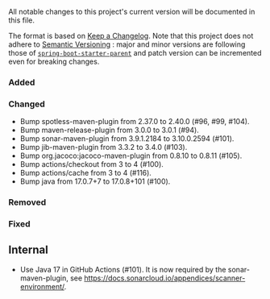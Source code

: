 All notable changes to this project's current version will be documented in this file.

The format is based on [Keep a Changelog](https://keepachangelog.com/en/1.0.0/). Note that
this project does not adhere to [Semantic Versioning](https://semver.org/spec/v2.0.0.html)
: major and minor versions are following those of
[`spring-boot-starter-parent`](https://spring.io/projects/spring-boot) and patch version
can be incremented even for breaking changes.

### Added

### Changed

- Bump spotless-maven-plugin from 2.37.0 to 2.40.0 (#96, #99, #104).
- Bump maven-release-plugin from 3.0.0 to 3.0.1 (#94).
- Bump sonar-maven-plugin from 3.9.1.2184 to 3.10.0.2594 (#101).
- Bump jib-maven-plugin from 3.3.2 to 3.4.0 (#103).
- Bump org.jacoco:jacoco-maven-plugin from 0.8.10 to 0.8.11 (#105).
- Bump actions/checkout from 3 to 4 (#100).
- Bump actions/cache from 3 to 4 (#116).
- Bump java from 17.0.7+7 to 17.0.8+101 (#100).

### Removed

### Fixed

## Internal

- Use Java 17 in GitHub Actions (#101). It is now required by the sonar-maven-plugin, see
  https://docs.sonarcloud.io/appendices/scanner-environment/.
